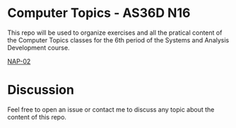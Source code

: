 # Computer Topics - AS36D N16

This repo will be used to organize exercises and all the pratical content of the Computer Topics classes for the 6th period of the Systems and Analysis Development course.

[NAP-02](https://github.com/tgwow/computer-topics/tree/master/NAP/02)

# Discussion

Feel free to open an issue or contact me to discuss any topic about the content of this repo.

